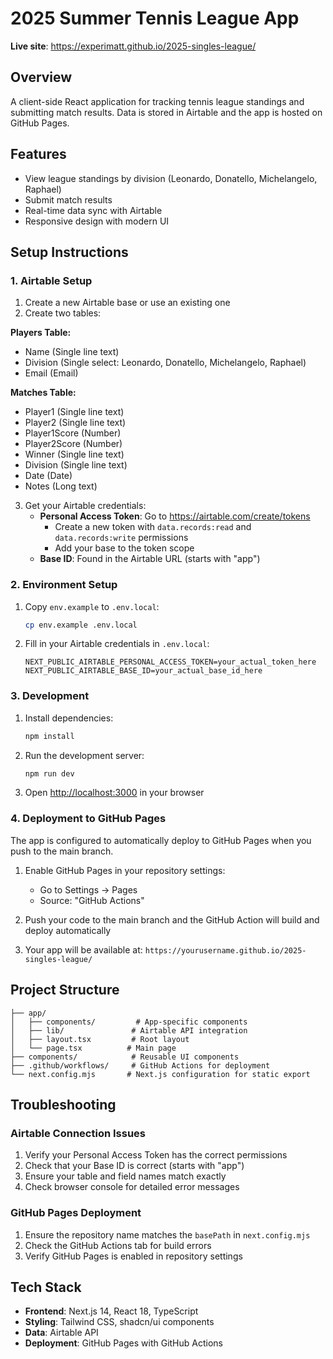 # 2025 Summer Tennis League App

**Live site**: https://experimatt.github.io/2025-singles-league/

## Overview

A client-side React application for tracking tennis league standings and submitting match results. Data is stored in Airtable and the app is hosted on GitHub Pages.

## Features

- View league standings by division (Leonardo, Donatello, Michelangelo, Raphael)
- Submit match results
- Real-time data sync with Airtable
- Responsive design with modern UI

## Setup Instructions

### 1. Airtable Setup

1. Create a new Airtable base or use an existing one
2. Create two tables:

**Players Table:**
- Name (Single line text)
- Division (Single select: Leonardo, Donatello, Michelangelo, Raphael)
- Email (Email)

**Matches Table:**
- Player1 (Single line text)
- Player2 (Single line text)
- Player1Score (Number)
- Player2Score (Number)
- Winner (Single line text)
- Division (Single line text)
- Date (Date)
- Notes (Long text)

3. Get your Airtable credentials:
   - **Personal Access Token**: Go to https://airtable.com/create/tokens
     - Create a new token with `data.records:read` and `data.records:write` permissions
     - Add your base to the token scope
   - **Base ID**: Found in the Airtable URL (starts with "app")

### 2. Environment Setup

1. Copy `env.example` to `.env.local`:
   ```bash
   cp env.example .env.local
   ```

2. Fill in your Airtable credentials in `.env.local`:
   ```
   NEXT_PUBLIC_AIRTABLE_PERSONAL_ACCESS_TOKEN=your_actual_token_here
   NEXT_PUBLIC_AIRTABLE_BASE_ID=your_actual_base_id_here
   ```

### 3. Development

1. Install dependencies:
   ```bash
   npm install
   ```

2. Run the development server:
   ```bash
   npm run dev
   ```

3. Open [http://localhost:3000](http://localhost:3000) in your browser

### 4. Deployment to GitHub Pages

The app is configured to automatically deploy to GitHub Pages when you push to the main branch.

1. Enable GitHub Pages in your repository settings:
   - Go to Settings → Pages
   - Source: "GitHub Actions"

2. Push your code to the main branch and the GitHub Action will build and deploy automatically

3. Your app will be available at: `https://yourusername.github.io/2025-singles-league/`

## Project Structure

```
├── app/
│   ├── components/         # App-specific components
│   ├── lib/               # Airtable API integration
│   ├── layout.tsx         # Root layout
│   └── page.tsx          # Main page
├── components/            # Reusable UI components
├── .github/workflows/     # GitHub Actions for deployment
└── next.config.mjs       # Next.js configuration for static export
```

## Troubleshooting

### Airtable Connection Issues

1. Verify your Personal Access Token has the correct permissions
2. Check that your Base ID is correct (starts with "app")
3. Ensure your table and field names match exactly
4. Check browser console for detailed error messages

### GitHub Pages Deployment

1. Ensure the repository name matches the `basePath` in `next.config.mjs`
2. Check the GitHub Actions tab for build errors
3. Verify GitHub Pages is enabled in repository settings

## Tech Stack

- **Frontend**: Next.js 14, React 18, TypeScript
- **Styling**: Tailwind CSS, shadcn/ui components
- **Data**: Airtable API
- **Deployment**: GitHub Pages with GitHub Actions 